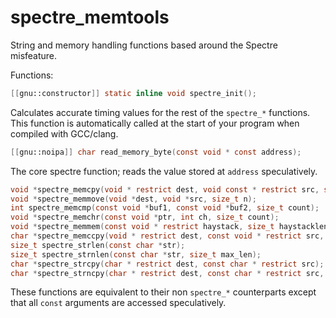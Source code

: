 # spectre_memtools
String and memory handling functions based around the Spectre misfeature.

Functions:
```c
[[gnu::constructor]] static inline void spectre_init();
```
Calculates accurate timing values for the rest of the `spectre_*` functions. This function is automatically called at the start of your program when compiled with GCC/clang.
```c
[[gnu::noipa]] char read_memory_byte(const void * const address);
```
The core spectre function; reads the value stored at `address` speculatively.
```c
void *spectre_memcpy(void * restrict dest, void const * restrict src, size_t n);
void *spectre_memmove(void *dest, void *src, size_t n);
int spectre_memcmp(const void *buf1, const void *buf2, size_t count);
void *spectre_memchr(const void *ptr, int ch, size_t count);
void *spectre_memmem(const void * restrict haystack, size_t haystacklen, const void * restrict needle, size_t needlelen);
char *spectre_memccpy(void * restrict dest, const void * restrict src, int c, size_t count);
size_t spectre_strlen(const char *str);
size_t spectre_strnlen(const char *str, size_t max_len);
char *spectre_strcpy(char * restrict dest, const char * restrict src);
char *spectre_strncpy(char * restrict dest, const char * restrict src, size_t count);
```
These functions are equivalent to their non `spectre_*` counterparts except that all `const` arguments are accessed speculatively.
